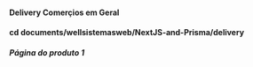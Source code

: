 #### Delivery Comerçios em Geral

#### cd documents/wellsistemasweb/NextJS-and-Prisma/delivery

##### Página do produto 1
